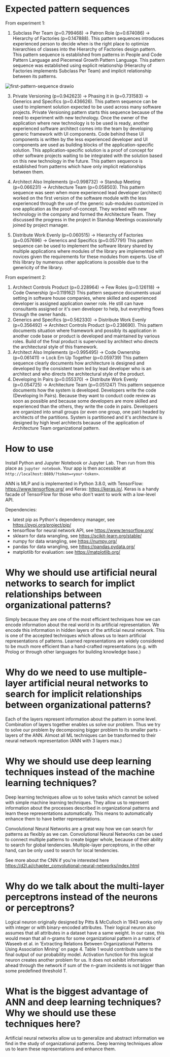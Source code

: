 # Expected pattern sequences

From experiment 1:

1. Subclass Per Team (p=0.799468) -> Patron Role (p=0.674086) -> Hierarchy of Factories (p=0.147888). 
This pattern sequences introduces experienced person to decide when is the right place to optimize hierarchies of classes into the Hierarchy of Factories design pattern. This pattern sequence is established from patterns in People and Code Pattern Language and Piecemeal Growth Pattern Language. This pattern sequence was established using explicit relationship (Hierarchy of Factories implements Subclass Per Team) and implicit relationship between its patterns.

![first-pattern-sequence drawio](https://user-images.githubusercontent.com/32246112/236413228-8e4e0895-49ce-4314-a8f1-53f0dbd5feed.png)


3. Private Versioning (p=0.942623) -> Phasing it in (p=0.731583) -> Generics and Specifics (p=0.436626). 
This pattern sequence can be used to implement solution expected to be used across many software projects. Private Versioning pattern starts this sequence because of the need to experiment with new technology. Once the owner of the application where new technology is to be used is ready, another experienced software architect comes into the team by developing generic framework with UI components. Code behind these UI components is written by the less experienced developer and UI components are used as building blocks of the application-specific solution. This application-specific solution is a proof of concept for other software projects waiting to be integrated with the solution based on this new technology in the future. This pattern sequence is established from patterns which have only implicit relationships between them.

4. Architect Also Implements (p=0.998732) -> Standup Meeting (p=0.066231) -> Architecture Team (p=0.058503). 
This pattern sequence was seen when more experienced lead developer (architect) worked on the first version of the software module with the less experienced through the use of the generic sub-modules customized in one application as the proof-of-concept. They worked with new technology in the company and formed the Architecture Team. They discussed the progress in the project in Standup Meetings ocassionally joined by project manager.
5. Distribute Work Evenly (p=0.060515) -> Hierarchy of Factories (p=0.057696) -> Generics and Specifics (p=0.057791)
This pattern sequence can be used to implement the software library shared by multiple applications where modules of the library are implemented with novices given the requirements for these modules from experts. Use of this library by numerous other applications is possible due to the genericity of the library.

From experiment 2:
1. Architect Controls Product (p=0.228964) -> Few Roles (p=0.126118) -> Code Ownership (p=0.119162)
This pattern sequence documents usual setting in software house companies, where skilled and experienced developer is assigned application owner role. He still can have consultants assigned or it's own developer to help, but everything flows through the owner hands.
2. Generics and Specifics (p=0.562330) -> Distribute Work Evenly (p=0.356492) -> Architect Controls Product (p=0.238690). This pattern documents situation where framework and possibly its application in another code base or product is developed and maintained by various roles. Build of the final product is supervised by architect who directs the architectural style of this framework.
3. Architect Also Implements (p=0.995495) -> Code Ownership (p=0.061411) -> Lock Em Up Together (p=0.059739)
This pattern sequence clearly documents how architecture is designed and developed by the consistent team led by lead developer who is an architect and who directs the architectural style of the product.
4. Developing In Pairs (p=0.055370) -> Distribute Work Evenly (p=0.054725) -> Architecture Team (p=0.051247)
This pattern sequence documents how the system is developed. Developers write the code (Developing In Pairs). Because they want to conduct code review as soon as possible and because some developers are more skilled and experienced than the others, they write the code in pairs. Developers are organized into small groups (or even one group, one pair) headed by architects of the partitions. System is partitioned and it's architecture is designed by high level architects because of the application of Architecture Team organizational pattern.

# How to use

Install Python and Jupyter Notebook or Jupyter Lab. Then run from this place as ```jupyter notebook```. Your app is then accessible at ```http://localhost:8889/?token=<your-token>```.

ANN is MLP and is implemented in Python 3.8.0, with TensorFlow: https://www.tensorflow.org/ and Keras: https://keras.io/. Keras is a handy facade of TensorFlow for those who don't want to work with a low-level API.

Dependencies:

- latest pip as Python's dependency manager, see https://pypi.org/project/pip/
- tensorflow for neural network API, see https://www.tensorflow.org/
- sklearn for data wrangling, see https://scikit-learn.org/stable/
- numpy for data wrangling, see https://numpy.org/
- pandas for data wrangling, see https://pandas.pydata.org/
- matplotlib for evaluation: see https://matplotlib.org/

# Why we should use artificial neural networks to search for implict relationships between organizational patterns?

Simply because they are one of the most efficient techniques how we can encode information about the real world
in its artificial representation. We encode this information in hidden layers of the artificial neural network. 
This is one of the accepted techniques which allows us to learn artificial representations of patterns. Learned representations
are widely considered to be much more efficient than a hand-crafted representations (e.g. with Prolog or through 
other languages for building knowledge base.)

# Why do we need to use multiple-layer artificial neural networks to search for implicit relationships between organizational patterns?

Each of the layers represent information about the pattern in some level. Combination of layers together enables us
solve our problem. Thus we try to solve our problem by decomposing bigger problem to its smaller parts - layers of the ANN.
Almost all ML techniques can be transformed to their neural network representation (ANN with 3 layers max.)

# Why we should use deep learning techniques instead of the machine learning techniques?

Deep learning techniques allow us to solve tasks which cannot be solved with simple machine learning techniques. 
They allow us to represent information about the processes described in organizational patterns and learn these
representations automatically. This means to automatically enhance them to have better representations.

Convolutional Neural Networks are a great way how we can search for patterns as flexibly as we can. Convolutional
Neural Networks can be used to connect multiple patterns to create bigger whole, because of their ability to search
for global tendencies. Multiple-layer perceptrons, in the other hand, can be only used to search for local tendencies.

See more about the CNN if you're interested here https://d2l.ai/chapter_convolutional-neural-networks/index.html

# Why do we talk about the multi-layer perceptrons instead of the neurons or perceptrons?

Logical neuron originally designed by Pitts & McCulloch in 1943 works only with integer or with binary-encoded attributes.
Their logical neuron also assumes that all attributes in a dataset have a same weight. In our case, this would mean
that all n-grams for some organizational pattern in a matrix of Waseeb et al. in 'Extracting Relations Between
Organizational Patterns Using Association Mining' on page 4. Table 1 would contribute same to the final output
of our probability model. Activation function for this logical neuron creates another problem for us. It does
not exhibit information ahead through the network if sum of the n-gram incidents is not bigger than some predefined threshold T.

# What is the biggest advantage of ANN and deep learning techniques? Why we should use these techniques here?

Artificial neural networks allow us to generalize and abstract information we find in the study of organizational
patterns. Deep learning techniques allow us to learn these representations and enhance them. 

